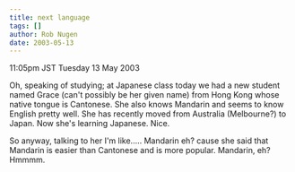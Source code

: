 ```yaml
---
title: next language
tags: []
author: Rob Nugen
date: 2003-05-13
---
```


<p class=date>11:05pm JST Tuesday 13 May 2003</p>

<p>Oh, speaking of studying; at Japanese class today we had a new
student named Grace (can't possibly be her given name) from Hong Kong
whose native tongue is Cantonese.  She also knows Mandarin and seems
to know English pretty well. She has recently moved from Australia
(Melbourne?) to Japan.  Now she's learning Japanese.  Nice.</p>

<p>So anyway, talking to her I'm like..... Mandarin eh?  cause she
said that Mandarin is easier than Cantonese and is more popular.
Mandarin, eh?  Hmmmm.</p>

